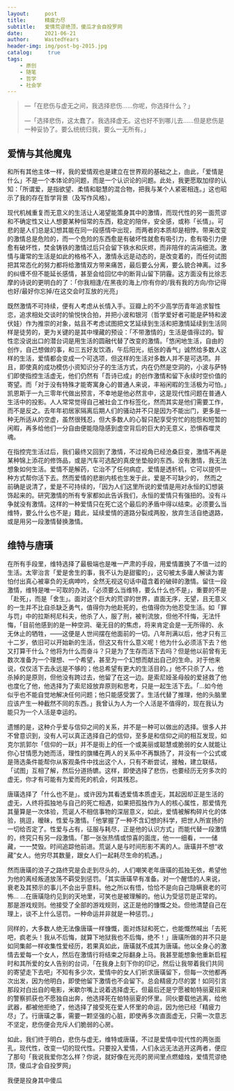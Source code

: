 ```yaml
---
layout:     post
title:      精疲力尽
subtitle:   爱情荒谬绝顶，傻瓜才会自投罗网
date:       2021-06-21
author:     WastedYears
header-img: img/post-bg-2015.jpg
catalog: 	 true
tags:
    - 原创
    - 随笔
    - 哲学
    - 社会学
---
```


> —「在悲伤与虚无之间，我选择悲伤……你呢，你选择什么？」
>
> —「选择悲伤，这太蠢了。我选择虚无。这也好不到哪儿去……但是悲伤是一种妥协了。要么统统归我，要么一无所有。」                                     

## 爱情与其他魔鬼

和所有其他主体一样，我的爱情观也是建立在世界观的基础之上，由此，「爱情是什么」不是一个本体论的问题，而是一个认识论的问题。此处，我更愿取加缪的认知：「所谓爱，是指欲望、柔情和聪慧的混合物，把我与某个人紧密相连。」这也昭示了我的存在哲学背景（及写作风格）。

现代机械重复而无意义的生活让人渴望能策身其中的激情，而现代性的另一面荒谬和不确定性又让人想要某种恒常的东西，稳定的陪伴，安全感，或称「长情」。可悲的是人们总是幻想其能在同一段感情中出现，而两者的本质却是相悖。带来改变的激情总是危险的，而一个危险的东西愈是有破坏性就愈有吸引力，愈有吸引力便愈有破坏性，焚金铸铁的激情过后只会留下铁水和灰烬，而非陪伴的涓涓细流。激情与庸常的生活是如此的格格不入，激情永远是动态的，是改变着的，而任何试图把其常态化的努力都将给激情双方带来痛苦，最后要么分离，要么貌合神离。过多的纠缠不但不能延长感情，甚至会给回忆中的断背山留下阴霾。这方面没有比徐志摩的诗说的更明白的了：「你我相逢/在黑夜的海上/你有你的/我有我的方向/你记得也好/最好你忘掉/在这交会时互放的光亮」

既然激情不可持续，便有人考虑从长情入手。豆瓣上的不少高学历青年追求智性恋，追求相处交谈时的愉悦快合拍，并把小波和银河（哲学爱好者可能是萨特和波伏娃）作为推崇的对象，姑且不考虑试图把文艺延续到生活和把激情延续到生活同样是徒劳的，更为关键的是其中埋藏的预设：「不带激情的」生活是值得过的。智性恋没说出口的潜台词是用生活的圆融代替了改变的激情。「悠闲地生活，自由的创作，自己想做的事，和三五好友饮酒，午后阳光，纸张的香气」诚然给多数人这样的生活，爱情都会变成一个可选项，但这样的生活对多数人并不是可选项。并且，即使真的成功模仿小资知识分子的生活方式，内在仍然是空洞的，小波与萨特们即使指控生活虚无，他们仍然有「吾诗已成」的创作激情和留下永续时空价值的寄望。而「对于没有特殊才能寄寓身心的普通人来说，丰裕闲暇的生活极为可怕。」凯恩斯于一九三零年代做出预言，不幸地是他必然言中，这是现代性问题在普通人生活中的投影。人人常常觉得自己被社会工作标签化，然而其实是他们需要工作，而不是反之。去年年初居家隔离后期人们的骚动并不只是因为不能出门，更多是一种无所适从的空虚，虽然很残忍，但大多数人的心智只配享受穷忙的抱怨和短暂的闲暇，再多给他们一分自由便能隐隐感到虚空背后的巨大的无意义，恐惧吞噬灵魂。

在指控完生活过后，我们最终又回到了激情，不过视角已经沧桑巨变，激情不再是某种锦上添花的修饰品，或是汽车可选配的真皮坐垫般的东西。没有激情，我无法想象如何生活。爱情不是解药，它治不了任何病症，爱情是透析机，它可以提供一种方式帮你活下去。然而爱情的悲剧内核也生发于此，爱是不可缺少的， 然而之前确是说清了，爱是不可持续的，「因为人们这里所说的爱情是用对永恒的幻想装饰起来的。研究激情的所有专家都如此告诉我们，永恒的爱情只有强扭的。没有斗争就没有激情。这样的一种爱情只在死亡这个最后的矛盾中得以结束。必须要么当维特，要么什么也不是」籍此，延续爱情的道路分裂成两股，放弃生活自绝退路，或是用另一段激情替换激情。

## 维特与唐璜

在所有手段里，维特选择了最极端也是唯一严肃的手段，用爱情置换了不值一过的生活。太宰治言「爱是舍生的事，我不认为是甜蜜的」，这句被太多庸人解读为害怕付出真心被辜负的无病呻吟，全然无视这句话中蕴含着的破碎的激情。留住一段激情，维特是唯一可取的办法，「必须要么当维特，要么什么也不是」，重要的不是「赴死」，而是「舍生」。面对这个巨大的荒谬的世界，直面无序，无望，且无意义的一生并不比自杀缺乏勇气，值得你为他赴死的，也值得你为他忍受生活。如「罪与罚」中的拉斯柯尼科夫，他杀了人，服了刑，被判流放，但他不忏悔，无法忏悔，「目前他感到的是一种空洞、毫无目的的焦虑，将来肯定会是一无所得的、永无休止的牺牲，——这便是人世间摆在他面前的一切。八年刑满以后，他才只有三十二岁，依旧可以开始新的生活，但这又有什么意义呢！他为什么必须活下去？他又打算干什么？他将为什么而奋斗？只是为了生存而活下去吗？但是他以前曾有无数次准备为一个理想、一个希望，甚至为一个幻想而献出自己的生命。对于他来说，仅仅活下去永远是不够的；他总希望有更大的生活目的。」他不只杀了人，他杀掉的是原则，但他没有跨过去，他留了在这一边。是索尼娅圣母般的爱拯救了他也度化了他，他选择为了索尼娅放弃原则和思考，只是一起生活下去。「...如今他似乎也不能自觉地解决任何问题；他只能感受罢了。生活代替了推理，他的头脑里应该产生一种截然不同的东西。」我曾认为人为一个人活是不值得的，现在我认为能只为一个人活是幸运的。

遗憾的是，这种介乎爱与信仰之间的关系，并不是一种可以做出的选择。很多人并不曾意识到，没有人可以真正选择自己的信仰，至多是和信仰之间的相互发现，如克尔凯郭尔「信仰的一跃」并不是街上的任一个或美丽或聪慧或脆弱的女人就能让你心甘情愿为她而活，理性的旗幡在两人的关系中不再飘扬了，并没有一个公式或是筛选条件能帮你从客观条件中找出这个人，只有不断尝试，接触，建立联结，「试图」互相了解，然后分道扬镳。这样，即使选择了悲伤，也要经历无穷多次的虚无，你才有可能有为爱而死的机会，何其残忍。

唐璜选择了「什么也不是」。或许因为其看透爱情本质虚无，其起因却正是生活的虚无，人终将孤独地与自己的死亡相遇，如果把孤独作为人的核心属性，那爱情充其量算是一次体验，荒诞人不相信事物的深层意义，如此，爱情被解构碎片化的体验，挑逗，暧昧，性爱与激情。「他掌握了一种不含幻想的科学，把世人所宣扬的一切给否定了。性爱与占有，征服与耗尽，正是他的认识方式」而能代替一段激情的，终究只有另一段激情。「那一张张热情或惊喜的面庞，他一一细看，一一储藏，一一焚毁。时间追踪他前进。荒诞人是与时间形影不离的人。唐璜并不想“收藏”女人。他穷尽其数量，跟女人们一起耗尽生命的机遇。」

然而唐璜的浪子之路终究是会走到尽头的，人们嘲笑老年唐璜的孤独无依，希望他为他的离经叛道放荡不羁受到惩罚。「其实唐璜早有准备。对一个醒悟的人来说，衰老及其预示的事儿不会出乎意料。他之所以有悟，恰恰不是向自己隐瞒衰老的可怖... ...在唐璜隐约见到的天地里，可笑也是被理解的。他认为受惩罚是正常的。那是游戏规则。他接受了全部的游戏规则，这正是他的慷慨之处。但他清楚自己在理上，谈不上什么惩罚。一种命运并非就是一种惩罚。」

同样的，大多数人绝无法像唐璜一样慷慨，面对炼狱和死亡，也能慨然喊出「去死吧，疯老头！我从不后悔，就算下地狱我也不后悔，绝不！」唐璜所做的并不只是如同集邮一样收集性爱经历，若果真如此，唐璜就不成其为唐璜。他以全身心的激情去爱每一个女人，然后在激情行将结束之际翻身上马。我甚至能想象他重新启程时和其所爱的女人告别的台词，「在我身上刻下你的印记，然后让我带着我们共同的寄望走下去吧」不知有多少次，爱情中的女人们祈求唐璜留下，但每一次他都再次出发，因为他明白，即使他留下激情也不会留下。总会精疲力尽的罢！如同引言那段对白出自的电影，米歇尔嘴上说着选择虚无，但最后还是宁愿被帕特丽夏招来的警察抓获也不愿独自出奔，他选择死在帕特丽夏的怀里。同伙要载他逃离，给他武器，都被他拒绝了，他选择了接受死在爱人怀里的命运，因为他已经「精疲力尽」了。行唐璜之事，需要一颗坚强的心脏，即使再多次直面虚无，只需一次意志不坚定，悲伤便会充斥人们脆弱的心房。

如此，我们终于明白，悲伤与虚无，维特或唐璜，不过是爱情中现代性的两张面孔，现代性，改变一切的现代性。只要投入爱情，人们永远无法逃开这两者，便应了那句「我说我爱你怎么样？你说，就好像在光亮的房间里点燃蜡烛，爱情荒谬绝顶，傻瓜才会自投罗网」

我便是投身其中傻瓜
